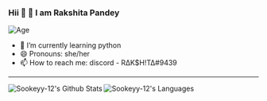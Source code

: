 ### Hii 👋 👋 I am Rakshita Pandey 
![Age](https://img.shields.io/badge/Age-15-ff1493)

- 🌱 I’m currently learning python
- 😄 Pronouns: she/her
- 📫 How to reach me: discord - R∆K$H!T∆#9439
---

<img align="left" alt="Sookeyy-12's Github Stats" src="https://github-readme-stats.vercel.app/api?username=RAK5H1TA&theme=radical&show_icons=true"/>

<img align="left" alt="Sookeyy-12's Languages" src="https://github-readme-stats.vercel.app/api/top-langs/?username=RAK5H1TA&layout=compact&theme=radical"/>

<!--
**RAK5H1TA/RAK5H1TA** is a ✨ _special_ ✨ repository because its `README.md` (this file) appears on your GitHub profile.

Here are some ideas to get you started:

- 🔭 I’m currently working on ...
- 🌱 I’m currently learning ...
- 👯 I’m looking to collaborate on ...
- 🤔 I’m looking for help with ...
- 💬 Ask me about ...
- 📫 How to reach me: ...
- 😄 Pronouns: ...
- ⚡ Fun fact: ...
-->
